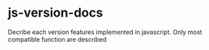 # js-version-docs
Decribe each version features implemented in javascript. Only most compatible function are described
